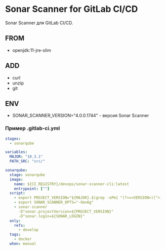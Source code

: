 # Sonar Scanner for GitLab CI/CD

Sonar Scanner для GitLab CI/CD.

## FROM

* openjdk:11-jre-slim

## ADD

* curl
* unzip
* git

## ENV

* SONAR_SCANNER_VERSION="4.0.0.1744" - версия Sonar Scanner

### Пример .gitlab-ci.yml

```yml
stages:
  - sonarqube

variables:
  MAJOR: "10.3.1"
  PATH_SRC: "src/"

sonarqube:
  stage: sonarqube
  image:
    name: ${CI_REGISTRY}/devops/sonar-scanner-cli:latest
    entrypoint: [""]
  script:
    - export PROJECT_VERSION="${MAJOR}.$(grep -oPm1 "(?<=<VERSION>)[^<]+" ${PATH_SRC}VERSION)"
    - export SONAR_SCANNER_OPTS="-Xmx6g"
    - sonar-scanner
      -D"sonar.projectVersion=${PROJECT_VERSION}"
      -D"sonar.login=${SONAR_LOGIN}"
  only:
    refs:
      - develop
  tags:
    - docker
  when: manual
```
